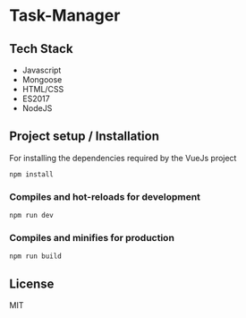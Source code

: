 # Task-Manager

## Tech Stack

- Javascript
- Mongoose
- HTML/CSS
- ES2017
- NodeJS

## Project setup / Installation

For installing the dependencies required by the VueJs project

```
npm install
```

### Compiles and hot-reloads for development

```
npm run dev
```

### Compiles and minifies for production

```
npm run build
```

## License

MIT
